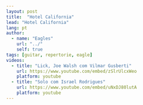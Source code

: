 ```yaml
---
layout: post
title:  "Hotel California"
lead: "Hotel California"
lang: pt
author:
  - name: "Eagles"
    url: "../"
    self: true
tags: [guitar, repertorie, eagle]
videos:
  - title: "Lick, Joe Walsh com Vilmar Gusberti"
    url: https://www.youtube.com/embed/zSlrUlcxWeo
    platform: youtube
  - title: "Solo com Israel Rodrigues"
    url: https://www.youtube.com/embed/uNxDJ80lutA
    platform: youtube
---
```

